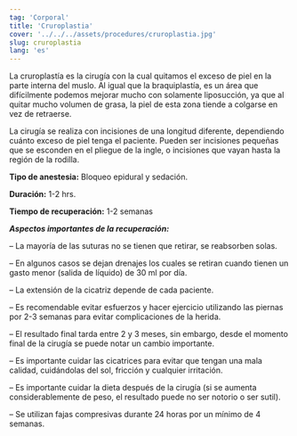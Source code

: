 ```yaml
---
tag: 'Corporal'
title: 'Cruroplastia'
cover: '../../../assets/procedures/cruroplastia.jpg'
slug: cruroplastia
lang: 'es'
---
```


La cruroplastía es la cirugía con la cual quitamos el exceso de piel en la parte interna del muslo. Al igual que la braquiplastía, es un área que difícilmente podemos mejorar mucho con solamente liposucción, ya que al quitar mucho volumen de grasa, la piel de esta zona tiende a colgarse en vez de retraerse.

La cirugía se realiza con incisiones de una longitud diferente, dependiendo cuánto exceso de piel tenga el paciente. Pueden ser incisiones pequeñas que se esconden en el pliegue de la ingle, o incisiones que vayan hasta la región de la rodilla.

**Tipo de anestesia:** Bloqueo epidural y sedación.

**Duración:** 1-2 hrs.

**Tiempo de recuperación:** 1-2 semanas

**_Aspectos importantes de la recuperación:_**

– La mayoría de las suturas no se tienen que retirar, se reabsorben solas.

– En algunos casos se dejan drenajes los cuales se retiran cuando tienen un gasto menor (salida de líquido) de 30 ml por día.

– La extensión de la cicatriz depende de cada paciente.

– Es recomendable evitar esfuerzos y hacer ejercicio utilizando las piernas por 2-3 semanas para evitar complicaciones de la herida.

– El resultado final tarda entre 2 y 3 meses, sin embargo, desde el momento final de la cirugía se puede notar un cambio importante.

– Es importante cuidar las cicatrices para evitar que tengan una mala calidad, cuidándolas del sol, fricción y cualquier irritación.

– Es importante cuidar la dieta después de la cirugía (si se aumenta considerablemente de peso, el resultado puede no ser notorio o ser sutil).

– Se utilizan fajas compresivas durante 24 horas por un mínimo de 4 semanas.

